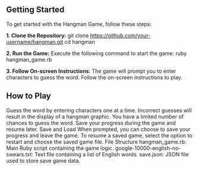 ## Getting Started
To get started with the Hangman Game, follow these steps:

**1. Clone the Repository:**
      git clone https://github.com/your-username/hangman.git
      cd hangman
      
**2. Run the Game:**
     Execute the following command to start the game:
     ruby hangman_game.rb
     
**3. Follow On-screen Instructions**: The game will prompt you to enter characters to guess the word. Follow the on-screen instructions to play.

## How to Play
Guess the word by entering characters one at a time.
Incorrect guesses will result in the display of a hangman graphic.
You have a limited number of chances to guess the word.
Save your progress during the game and resume later.
Save and Load
When prompted, you can choose to save your progress and leave the game.
To resume a saved game, select the option to restart and choose the saved game file.
File Structure
hangman_game.rb: Main Ruby script containing the game logic.
google-10000-english-no-swears.txt: Text file containing a list of English words.
save.json: JSON file used to store save game data.
